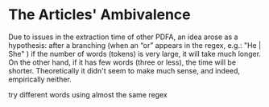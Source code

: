 # The Articles' Ambivalence

Due to issues in the extraction time of other PDFA, an idea arose as a hypothesis: after a branching (when an “or” appears in the regex, e.g.: "He | She" ) if the number of words (tokens) is very large, it will take much longer. On the other hand, if it has few words (three or less), the time will be shorter. Theoretically it didn't seem to make much sense, and indeed, empirically neither. 


try different words using almost the same regex